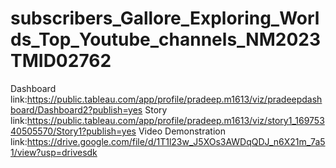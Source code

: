 # subscribers_Gallore_Exploring_Worlds_Top_Youtube_channels_NM2023TMID02762

Dashboard link:https://public.tableau.com/app/profile/pradeep.m1613/viz/pradeepdashboard/Dashboard2?publish=yes
Story link:https://public.tableau.com/app/profile/pradeep.m1613/viz/story1_16975340505570/Story1?publish=yes
Video Demonstration link:https://drive.google.com/file/d/1T1l23w_J5XOs3AWDqQDJ_n6X21m_7a51/view?usp=drivesdk
